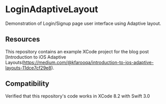 # LoginAdaptiveLayout
Demonstration of Login/Signup page user interface using Adaptive layout.

## Resources

This repository contains an example XCode project for the blog post [Introduction to iOS Adaptive Layouts(https://medium.com/@kfarooqa/introduction-to-ios-adaptive-layouts-11dce7cf29e8).

## Compatibility

Verified that this repository's code works in XCode 8.2 with Swift 3.0
